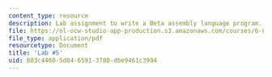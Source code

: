 ```yaml
---
content_type: resource
description: Lab assignment to write a Beta assembly language program.
file: https://ol-ocw-studio-app-production.s3.amazonaws.com/courses/6-004-computation-structures-spring-2009/883c44605d8465913780dbe9461c3994_MIT6_004s09_lab05.pdf
file_type: application/pdf
resourcetype: Document
title: 'Lab #5'
uid: 883c4460-5d84-6591-3780-dbe9461c3994
---
```

